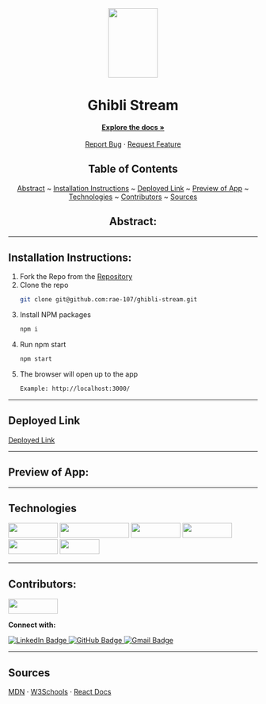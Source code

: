 <div align="center">

<img src="https://user-images.githubusercontent.com/113261334/222922466-93901a38-adc7-44c3-b5bd-ddb708d2a602.png" width="100" height="140">
  
# Ghibli Stream
  

</div>

  <p align="center">
    <a href="https://github.com/rae-107/ghibli-stream"><strong>Explore the docs »</strong></a>
    <br />
    <br />
    <a href="https://github.com/rae-107/ghibli-stream/issues">Report Bug</a>
    ·
    <a href="https://github.com/rae-107/ghibli-stream/issues">Request Feature</a>
  </p>

</div>

<div align="center">

## Table of Contents

[Abstract](#abstract) ~
[Installation Instructions](#installation-instructions) ~
[Deployed Link](#deployed-link) ~
[Preview of App](#preview-of-app) ~
[Technologies](#technologies) ~
[Contributors](#contributors) ~
[Sources](#sources)

</div>

<div align="center">

## Abstract:

[//]: <> (Briefly describe what you built and its features. What problem is the app solving? How does this application solve that problem?)



 
  
</div>

---

## Installation Instructions:

[//]: <> (What steps does a person have to take to get your app cloned down and running?)

1. Fork the Repo from the [Repository](https://github.com/rae-107/ghibli-stream)
2. Clone the repo
   ```sh
   git clone git@github.com:rae-107/ghibli-stream.git
   ```
3. Install NPM packages
   ```sh
   npm i
   ```
4. Run npm start
   ```sh
   npm start
   ```
5. The browser will open up to the app
   ```sh
   Example: http://localhost:3000/
   ```

---
  
## Deployed Link

[Deployed Link](https://ghibli-stream.vercel.app/)


---

## Preview of App:
[//]: <> (Provide ONE gif or screenshot of your application - choose the "coolest" piece of functionality to show off.)

 



  

---

## Technologies

<div>
  <img src="https://img.shields.io/badge/-react-333333?logo=react&style=for-the-badge" width="100" height="30"/>
  <img src="https://img.shields.io/badge/-react%20router-f44250?logo=react%20router&logoColor=white&style=for-the-badge" width="140" height="30"/>
  <img src="https://img.shields.io/badge/-cypress-007780?logo=cypress&logoColor=white&style=for-the-badge" width="100" height="30"/>
  <img src="https://img.shields.io/badge/-CSS3-315780?logo=css3&style=for-the-badge" width="100" height="30"/>
  <img src="https://img.shields.io/badge/-sass-c69?logo=sass&logoColor=white&style=for-the-badge" width="100" height="30"/>  
  <img src="https://img.shields.io/badge/-npm-c12127?logo=npm&logoColor=white&style=for-the-badge" width="80"  height="30"/>
</div>

---

## Contributors:

[//]: <> (Who worked on this application? Link to their GitHubs.)

  
  <img src="https://img.shields.io/badge/-Rae%20Gebhart-c4a4a3" height="30" width="100">
  <p><strong>Connect with:</strong></p>
  <a href="https://www.linkedin.com/in/rae-gebhart/"> 
    <img src="https://img.shields.io/badge/LinkedIn-blue?style=for-the-badge&logo=linkedin&logoColor=white" alt="LinkedIn Badge"/>
  </a>
  <a href="https://github.com/rae-107">
    <img src="https://img.shields.io/badge/-github-black?style=for-the-badge&logo=github&logoColor=white" alt="GitHub Badge">
  </a>
  <a href="mailto: raegebhart@gmail.com">
    <img src="https://img.shields.io/badge/-gmail-red?style=for-the-badge&logo=gmail&logoColor=white" alt="Gmail Badge">
  </a>
</div>

---


## Sources

[MDN](https://developer.mozilla.org/en-US/) · [W3Schools](https://www.w3schools.com/) · [React Docs](https://reactjs.org/docs/getting-started.html)
